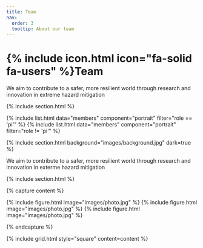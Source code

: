 ```yaml
---
title: Team
nav:
  order: 3
  tooltip: About our team
---
```


# {% include icon.html icon="fa-solid fa-users" %}Team

We aim to contribute to a safer, more resilient world through research and innovation in extreme hazard mitigation

{% include section.html %}

{% include list.html data="members" component="portrait" filter="role == 'pi'" %}
{% include list.html data="members" component="portrait" filter="role != 'pi'" %}

{% include section.html background="images/background.jpg" dark=true %}

We aim to contribute to a safer, more resilient world through research and innovation in exterme hazard mitigation


{% include section.html %}

{% capture content %}

{% include figure.html image="images/photo.jpg" %}
{% include figure.html image="images/photo.jpg" %}
{% include figure.html image="images/photo.jpg" %}

{% endcapture %}

{% include grid.html style="square" content=content %}
